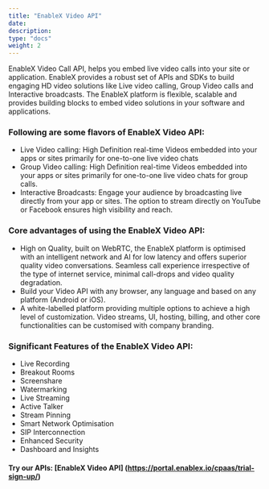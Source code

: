 ```yaml
---
title: "EnableX Video API"
date: 
description:
type: "docs"
weight: 2
---
```

EnableX Video Call API, helps you embed live video calls into your site or application. EnableX provides a robust set of APIs and SDKs to build engaging HD video solutions like Live video calling, Group Video calls and Interactive broadcasts. The EnableX platform is flexible, scalable and provides building blocks to embed video solutions in your software and applications.

### Following are some flavors of EnableX Video API:
- Live Video calling: High Definition real-time Videos embedded into your apps or sites primarily for one-to-one live video chats
- Group Video calling: High Definition real-time Videos embedded into your apps or sites primarily for one-to-one live video chats for group calls.
- Interactive Broadcasts: Engage your audience by broadcasting live directly from your app or sites. The option to stream directly on YouTube or Facebook ensures high visibility and reach.

### Core advantages of using the EnableX Video API:
- High on Quality, built on WebRTC, the EnableX platform is optimised with an intelligent network and AI for low latency and offers superior quality video conversations. Seamless call experience irrespective 
of the type of internet service, minimal call-drops and video quality degradation.
- Build your Video API with any browser, any language and based on any platform (Android or iOS). 
- A white-labelled platform providing multiple options to achieve a high level of customization. Video streams, UI, hosting, billing, and other core functionalities can be customised with company branding. 

### Significant Features of the EnableX Video API:
- Live Recording
- Breakout Rooms
- Screenshare
- Watermarking
- Live Streaming 
- Active Talker
- Stream Pinning
- Smart Network Optimisation
- SIP Interconnection
- Enhanced Security
- Dashboard and Insights

#### Try our APIs: [EnableX Video API] (https://portal.enablex.io/cpaas/trial-sign-up/)


